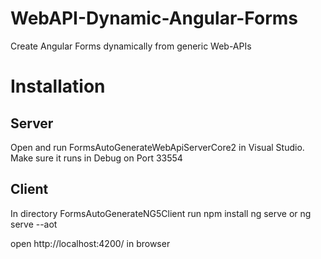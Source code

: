 # WebAPI-Dynamic-Angular-Forms
Create Angular Forms dynamically from generic Web-APIs

# Installation
## Server
Open and run FormsAutoGenerateWebApiServerCore2 in Visual Studio.
Make sure it runs in Debug on Port 33554

## Client
In directory FormsAutoGenerateNG5Client run
npm install
ng serve or ng serve --aot

open http://localhost:4200/ in browser
